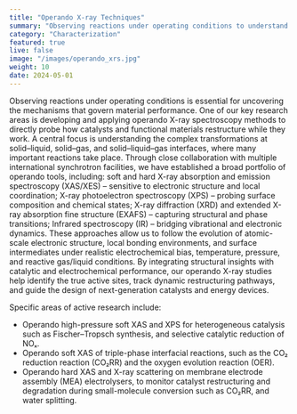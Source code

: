 ```yaml
---
title: "Operando X-ray Techniques"
summary: "Observing reactions under operating conditions to understand how catalysts and functional materials transform during operation."
category: "Characterization"
featured: true
live: false
image: "/images/operando_xrs.jpg"
weight: 10
date: 2024-05-01
---
```


Observing reactions under operating conditions is essential for uncovering the mechanisms that govern material performance. One of our key research areas is developing and applying operando X-ray spectroscopy methods to directly probe how catalysts and functional materials restructure while they work. A central focus is understanding the complex transformations at solid–liquid, solid–gas, and solid–liquid–gas interfaces, where many important reactions take place. Through close collaboration with multiple international synchrotron facilities, we have established a broad portfolio of operando tools, including: soft and hard X-ray absorption and emission spectroscopy (XAS/XES) – sensitive to electronic structure and local coordination;  X-ray photoelectron spectroscopy (XPS) – probing surface composition and chemical states;  X-ray diffraction (XRD) and extended X-ray absorption fine structure (EXAFS) – capturing structural and phase transitions; Infrared spectroscopy (IR) – bridging vibrational and electronic dynamics. These approaches allow us to follow the evolution of atomic-scale electronic structure, local bonding environments, and surface intermediates under realistic electrochemical bias, temperature, pressure, and reactive gas/liquid conditions. By integrating structural insights with catalytic and electrochemical performance, our operando X-ray studies help identify the true active sites, track dynamic restructuring pathways, and guide the design of next-generation catalysts and energy devices.

Specific areas of active research include:

- Operando high-pressure soft XAS and XPS for heterogeneous catalysis such as Fischer–Tropsch synthesis, and selective catalytic reduction of NOₓ.
- Operando soft XAS of triple-phase interfacial reactions, such as the CO₂ reduction reaction (CO₂RR) and the oxygen evolution reaction (OER).
- Operando hard XAS and X-ray scattering on membrane electrode assembly (MEA) electrolysers, to monitor catalyst restructuring and degradation during small-molecule conversion such as CO₂RR, and water splitting.
